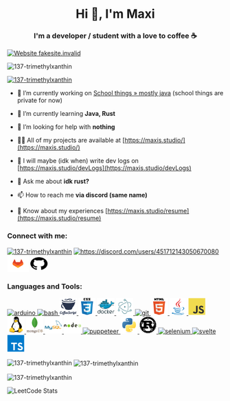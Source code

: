 <h1 align="center">Hi 👋, I'm Maxi</h1>
<h3 align="center">I'm a developer / student with a love to coffee ☕</h3>

[![Website fakesite.invalid](https://img.shields.io/website-up-down-green-red/http/fakesite.invalid.svg)](https://maxis.studio)

<p align="left"> <img src="https://komarev.com/ghpvc/?username=137-trimethylxanthin&label=Profile%20views&color=0e75b6&style=flat" alt="137-trimethylxanthin" /> </p>

<p align="left"> <a href="https://github.com/ryo-ma/github-profile-trophy"><img src="https://github-profile-trophy.vercel.app/?username=137-trimethylxanthin" alt="137-trimethylxanthin" /></a> </p>

- 🔭 I’m currently working on [School things » mostly java](https://gitlab.com/137-Trimethylxanthin) (school things are private for now)

- 🌱 I’m currently learning **Java, Rust**

- 🤝 I’m looking for help with **nothing**

- 👨‍💻 All of my projects are available at [https://maxis.studio/](https://maxis.studio/)

- 📝 I will maybe (idk when) write dev logs on [https://maxis.studio/devLogs](https://maxis.studio/devLogs)

- 💬 Ask me about **idk rust?**

- 📫 How to reach me **via discord (same name)**

- 📄 Know about my experiences [https://maxis.studio/resume](https://maxis.studio/resume)

<h3 align="left">Connect with me:</h3>
<p align="left">
<a href="https://www.leetcode.com/137-trimethylxanthin" target="blank"><img align="center" src="https://raw.githubusercontent.com/rahuldkjain/github-profile-readme-generator/master/src/images/icons/Social/leet-code.svg" alt="137-trimethylxanthin" height="30" width="40" /></a>  <a href="https://discord.gg/https://discord.com/users/451712143050670080" target="blank"><img align="center" src="https://raw.githubusercontent.com/rahuldkjain/github-profile-readme-generator/master/src/images/icons/Social/discord.svg" alt="https://discord.com/users/451712143050670080" height="30" width="40" /></a> <a href="https://gitlab.com/137-Trimethylxanthin" target="blank"><img align="center" src="https://raw.githubusercontent.com/137-Trimethylxanthin/137-Trimethylxanthin/1e2e5513121a8a58275de3cc23876f718a61b468/gitlab-logo-500.svg" alt="https://gitlab.com/137-Trimethylxanthin" height="40" width="50" /></a>  <a href="https://github.com/137-Trimethylxanthin" target="blank"><img align="center" src="https://raw.githubusercontent.com/137-Trimethylxanthin/137-Trimethylxanthin/1e2e5513121a8a58275de3cc23876f718a61b468/iconmonstr-github-1.svg" alt="https://github.com/137-Trimethylxanthin" height="30" width="40" /></a> 
  
</p>

<h3 align="left">Languages and Tools:</h3>
<p align="left"> <a href="https://www.arduino.cc/" target="_blank" rel="noreferrer"> <img src="https://cdn.worldvectorlogo.com/logos/arduino-1.svg" alt="arduino" width="40" height="40"/> </a> <a href="https://www.gnu.org/software/bash/" target="_blank" rel="noreferrer"> <img src="https://www.vectorlogo.zone/logos/gnu_bash/gnu_bash-icon.svg" alt="bash" width="40" height="40"/> </a> <a href="https://offeescript.org" target="_blank" rel="noreferrer"> <img src="https://raw.githubusercontent.com/devicons/devicon/master/icons/coffeescript/coffeescript-original-wordmark.svg" alt="coffeescript" width="40" height="40"/> </a> <a href="https://www.w3schools.com/css/" target="_blank" rel="noreferrer"> <img src="https://raw.githubusercontent.com/devicons/devicon/master/icons/css3/css3-original-wordmark.svg" alt="css3" width="40" height="40"/> </a> <a href="https://www.docker.com/" target="_blank" rel="noreferrer"> <img src="https://raw.githubusercontent.com/devicons/devicon/master/icons/docker/docker-original-wordmark.svg" alt="docker" width="40" height="40"/> </a> <a href="https://www.electronjs.org" target="_blank" rel="noreferrer"> <img src="https://raw.githubusercontent.com/devicons/devicon/master/icons/electron/electron-original.svg" alt="electron" width="40" height="40"/> </a> <a href="https://git-scm.com/" target="_blank" rel="noreferrer"> <img src="https://www.vectorlogo.zone/logos/git-scm/git-scm-icon.svg" alt="git" width="40" height="40"/> </a> <a href="https://www.w3.org/html/" target="_blank" rel="noreferrer"> <img src="https://raw.githubusercontent.com/devicons/devicon/master/icons/html5/html5-original-wordmark.svg" alt="html5" width="40" height="40"/> </a> <a href="https://www.java.com" target="_blank" rel="noreferrer"> <img src="https://raw.githubusercontent.com/devicons/devicon/master/icons/java/java-original.svg" alt="java" width="40" height="40"/> </a> <a href="https://developer.mozilla.org/en-US/docs/Web/JavaScript" target="_blank" rel="noreferrer"> <img src="https://raw.githubusercontent.com/devicons/devicon/master/icons/javascript/javascript-original.svg" alt="javascript" width="40" height="40"/> </a> <a href="https://www.linux.org/" target="_blank" rel="noreferrer"> <img src="https://raw.githubusercontent.com/devicons/devicon/master/icons/linux/linux-original.svg" alt="linux" width="40" height="40"/> </a> <a href="https://www.mongodb.com/" target="_blank" rel="noreferrer"> <img src="https://raw.githubusercontent.com/devicons/devicon/master/icons/mongodb/mongodb-original-wordmark.svg" alt="mongodb" width="40" height="40"/> </a> <a href="https://www.mysql.com/" target="_blank" rel="noreferrer"> <img src="https://raw.githubusercontent.com/devicons/devicon/master/icons/mysql/mysql-original-wordmark.svg" alt="mysql" width="40" height="40"/> </a> <a href="https://nodejs.org" target="_blank" rel="noreferrer"> <img src="https://raw.githubusercontent.com/devicons/devicon/master/icons/nodejs/nodejs-original-wordmark.svg" alt="nodejs" width="40" height="40"/> </a> <a href="https://github.com/puppeteer/puppeteer" target="_blank" rel="noreferrer"> <img src="https://www.vectorlogo.zone/logos/pptrdev/pptrdev-official.svg" alt="puppeteer" width="40" height="40"/> </a> <a href="https://www.python.org" target="_blank" rel="noreferrer"> <img src="https://raw.githubusercontent.com/devicons/devicon/master/icons/python/python-original.svg" alt="python" width="40" height="40"/> </a> <a href="https://www.rust-lang.org" target="_blank" rel="noreferrer"> <img src="https://raw.githubusercontent.com/devicons/devicon/master/icons/rust/rust-plain.svg" alt="rust" width="40" height="40"/> </a> <a href="https://www.selenium.dev" target="_blank" rel="noreferrer"> <img src="https://raw.githubusercontent.com/detain/svg-logos/780f25886640cef088af994181646db2f6b1a3f8/svg/selenium-logo.svg" alt="selenium" width="40" height="40"/> </a> <a href="https://svelte.dev" target="_blank" rel="noreferrer"> <img src="https://upload.wikimedia.org/wikipedia/commons/1/1b/Svelte_Logo.svg" alt="svelte" width="40" height="40"/> </a> <a href="https://www.typescriptlang.org/" target="_blank" rel="noreferrer"> <img src="https://raw.githubusercontent.com/devicons/devicon/master/icons/typescript/typescript-original.svg" alt="typescript" width="40" height="40"/> </a> </p>

<p><img align="left" src="https://github-readme-stats.vercel.app/api/top-langs?username=137-trimethylxanthin&show_icons=true&theme=tokyonight&locale=en&layout=compact" alt="137-trimethylxanthin" /></p>

<p>&nbsp;<img align="center" src="https://github-readme-stats.vercel.app/api?username=137-trimethylxanthin&show_icons=true&theme=tokyonight&locale=en" alt="137-trimethylxanthin" /></p>

<p><img align="center" src="https://github-readme-streak-stats.herokuapp.com/?user=137-trimethylxanthin&theme=dark" alt="137-trimethylxanthin" /></p> 

![LeetCode Stats](https://leetcard.jacoblin.cool/137-Trimethylxanthin?theme=nord&font=Fira%20Code&ext=activity)
